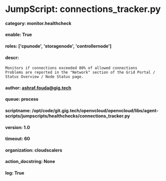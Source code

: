 
# JumpScript: connections_tracker.py
        
#### category: monitor.healthcheck
#### enable: True
#### roles: ['cpunode', 'storagenode', 'controllernode']
#### descr: 
```
Monitors if connections exceeded 80% of allowed connections
Problems are reported in the "Network" section of the Grid Portal / Status Overview / Node Status page.

```
#### author: ashraf.fouda@gig.tech
#### queue: process
#### scriptname: /opt/code/git.gig.tech/openvcloud/openvcloud/libs/agent-scripts/jumpscripts/healthchecks/connections_tracker.py
#### version: 1.0
#### timeout: 60
#### organization: cloudscalers
#### action_docstring: None
#### log: True
